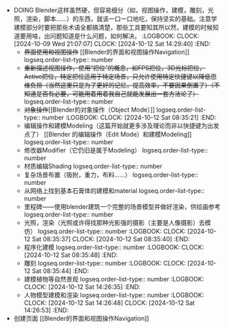 - DOING Blender这样虽然硬，但容易细分（如，视图操作，建模，雕刻，光照，渲染，脚本……）的东西，就该一口一口地吃，保持坚实的基础。注意学建模部分时要把那些术语全都搞清楚，那些工具要知其所以然，建模的时候知道要用啥，出问题知道是什么问题，如何解决。
  :LOGBOOK:
  CLOCK: [2024-10-09 Wed 21:07:07]
  CLOCK: [2024-10-12 Sat 14:29:40]
  :END:
	- ~~界面使用和视图操作~~ [[Blender的界面和视图操作Navigation]]
	  logseq.order-list-type:: number
	- ~~重新描述视图操作，使用“把位”的概念，如FPS把位，3D光标把位，Active把位，特定把位适用于特定场景，只允许使用特定快捷键以降低思维负担（当然这里只是为了更好的记忆，提高效率，不要因果倒置了）（不知道是否有必要，可能用着用着我自己就能发展出一套方法论了）~~
	  logseq.order-list-type:: number
	- ~~对象操作~~[[Blender的对象操作（Object Mode）]]
	  logseq.order-list-type:: number
	  :LOGBOOK:
	  CLOCK: [2024-10-12 Sat 08:35:21]
	  :END:
	- 编辑操作和建模Modeling（这篇开始就更多涉及理论而非以快捷键为出发点了） [[Blender 的编辑操作（Edit Mode）和建模Modeling]]
	  logseq.order-list-type:: number
	- 修改器Modifier（它仍旧是属于Modeling）
	  logseq.order-list-type:: number
	- 材质编辑Shading
	  logseq.order-list-type:: number
	- 复杂场景布置（吸附，重力，布料……）
	  logseq.order-list-type:: number
	- 从网络上找到基本石膏体的建模和material
	  logseq.order-list-type:: number
	- 里程碑——使用blender建筑一个完整的场景模型并做好渲染，供绘画参考
	  logseq.order-list-type:: number
	- 光照，渲染（光照或许得找那种光影强的摄影（主要是人像摄影）去模仿）
	  logseq.order-list-type:: number
	  :LOGBOOK:
	  CLOCK: [2024-10-12 Sat 08:35:37]
	  CLOCK: [2024-10-12 Sat 08:35:40]
	  :END:
	- 程序化建模
	  logseq.order-list-type:: number
	  :LOGBOOK:
	  CLOCK: [2024-10-12 Sat 08:35:48]
	  :END:
	- 雕刻
	  logseq.order-list-type:: number
	  :LOGBOOK:
	  CLOCK: [2024-10-12 Sat 08:35:44]
	  :END:
	- 建模植物等自然景观
	  logseq.order-list-type:: number
	  :LOGBOOK:
	  CLOCK: [2024-10-12 Sat 14:26:35]
	  :END:
	- 人物模型建模和渲染
	  logseq.order-list-type:: number
	  :LOGBOOK:
	  CLOCK: [2024-10-12 Sat 14:26:48]
	  CLOCK: [2024-10-12 Sat 14:26:53]
	  :END:
- 创建页面 [[Blender的界面和视图操作Navigation]]